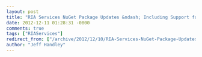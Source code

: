 ```yaml
---
layout: post
title: "RIA Services NuGet Package Updates &ndash; Including Support for EntityFramework 5.0.0"
date: 2012-12-11 01:28:31 -0800
comments: true
tags: ["RIAServices"]
redirect_from: ["/archive/2012/12/10/RIA-Services-NuGet-Package-Updates-ndash-Including-Support-for-EntityFramework.aspx/", "/archive/2012/12/10/ria-services-nuget-package-updates-ndash-including-support-for-entityframework.aspx"]
author: "Jeff Handley"
---
```


